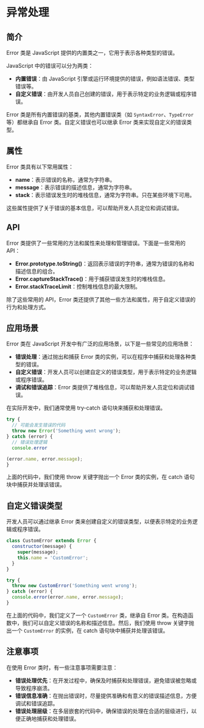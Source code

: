 # 异常处理

## 简介

Error 类是 JavaScript 提供的内置类之一，它用于表示各种类型的错误。

JavaScript 中的错误可以分为两类：

- **内置错误**：由 JavaScript 引擎或运行环境提供的错误，例如语法错误、类型错误等。
- **自定义错误**：由开发人员自己创建的错误，用于表示特定的业务逻辑或程序错误。

Error 类是所有内置错误的基类，其他内置错误类（如 `SyntaxError`、`TypeError` 等）都继承自 Error 类。自定义错误也可以继承 Error 类来实现自定义的错误类型。

## 属性

Error 类具有以下常用属性：

- **name**：表示错误的名称，通常为字符串。
- **message**：表示错误的描述信息，通常为字符串。
- **stack**：表示错误发生时的堆栈信息，通常为字符串。只在某些环境下可用。

这些属性提供了关于错误的基本信息，可以帮助开发人员定位和调试错误。

## API

Error 类提供了一些常用的方法和属性来处理和管理错误。下面是一些常用的 API：

- **Error.prototype.toString()**：返回表示错误的字符串，通常为错误的名称和描述信息的组合。
- **Error.captureStackTrace()**：用于捕获错误发生时的堆栈信息。
- **Error.stackTraceLimit**：控制堆栈信息的最大限制。

除了这些常用的 API，Error 类还提供了其他一些方法和属性，用于自定义错误的行为和处理方式。

## 应用场景

Error 类在 JavaScript 开发中有广泛的应用场景，以下是一些常见的应用场景：

- **错误处理**：通过抛出和捕获 Error 类的实例，可以在程序中捕获和处理各种类型的错误。
- **自定义错误**：开发人员可以创建自定义的错误类型，用于表示特定的业务逻辑或程序错误。
- **调试和错误追踪**：Error 类提供了堆栈信息，可以帮助开发人员定位和调试错误。

在实际开发中，我们通常使用 try-catch 语句块来捕获和处理错误。

```javascript
try {
  // 可能会发生错误的代码
  throw new Error('Something went wrong');
} catch (error) {
  // 错误处理逻辑
  console.error

(error.name, error.message);
}
```

上面的代码中，我们使用 throw 关键字抛出一个 Error 类的实例，在 catch 语句块中捕获并处理该错误。

## 自定义错误类型

开发人员可以通过继承 Error 类来创建自定义的错误类型，以便表示特定的业务逻辑或程序错误。

```javascript
class CustomError extends Error {
  constructor(message) {
    super(message);
    this.name = 'CustomError';
  }
}

try {
  throw new CustomError('Something went wrong');
} catch (error) {
  console.error(error.name, error.message);
}
```

在上面的代码中，我们定义了一个 `CustomError` 类，继承自 Error 类。在构造函数中，我们可以自定义错误的名称和描述信息。然后，我们使用 throw 关键字抛出一个 `CustomError` 的实例，在 catch 语句块中捕获并处理该错误。

## 注意事项

在使用 Error 类时，有一些注意事项需要注意：

- **错误处理优先**：在开发过程中，确保及时捕获和处理错误，避免错误被忽略或导致程序崩溃。
- **错误信息准确**：在抛出错误时，尽量提供准确和有意义的错误描述信息，方便调试和错误追踪。
- **错误处理层级**：在多层嵌套的代码中，确保错误的处理在合适的层级进行，以便正确地捕获和处理错误。
